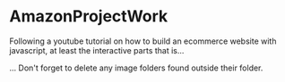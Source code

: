 # AmazonProjectWork
Following a youtube tutorial on how to build an ecommerce website with javascript, at least the interactive parts that is...

... Don't forget to delete any image folders found outside their folder. 

